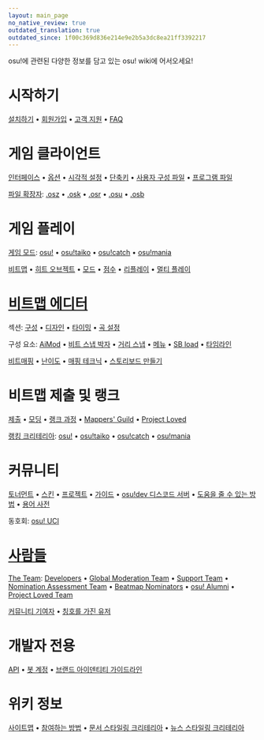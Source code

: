 ```yaml
---
layout: main_page
no_native_review: true
outdated_translation: true
outdated_since: 1f00c369d836e214e9e2b5a3dc8ea21ff3392217
---
```


<div class="wiki-main-page__blurb">
osu!에 관련된 다양한 정보를 담고 있는 osu! wiki에 어서오세요!
</div>

<div class="wiki-main-page__panels">
<div class="wiki-main-page-panel wiki-main-page-panel--full">

# 시작하기

[설치하기](/wiki/Client/Installation) • [회원가입](/wiki/Registration) • [고객 지원](/wiki/Help_centre) • [FAQ](/wiki/FAQ)

</div>
<div class="wiki-main-page-panel">

# 게임 클라이언트

[인터페이스](/wiki/Client/Interface) • [옵션](/wiki/Client/Options) • [시각적 설정](/wiki/Client/Interface/Visual_settings) • [단축키](/wiki/Client/Keyboard_shortcuts) • [사용자 구성 파일](/wiki/Client/Program_files/User_configuration_file) • [프로그램 파일](/wiki/Client/Program_files)

[파일 확장자](/wiki/Client/File_formats): [.osz](/wiki/osu!_File_Formats/Osz_(file_format)) • [.osk](/wiki/osu!_File_Formats/Osk_(file_format)) • [.osr](/wiki/osu!_File_Formats/Osr_(file_format)) • [.osu](/wiki/osu!_File_Formats/Osu_(file_format)) • [.osb](/wiki/osu!_File_Formats/Osb_(file_format))

</div>
<div class="wiki-main-page-panel">

# 게임 플레이

[게임 모드](/wiki/Game_mode): [osu!](/wiki/Game_mode/osu!) • [osu!taiko](/wiki/Game_mode/osu!taiko) • [osu!catch](/wiki/Game_mode/osu!catch) • [osu!mania](/wiki/Game_mode/osu!mania)

[비트맵](/wiki/Beatmap) • [히트 오브젝트](/wiki/Hit_object) • [모드](/wiki/Game_modifier) • [점수](/wiki/Gameplay/Score) •  [리플레이](/wiki/Gameplay/Replay) • [멀티 플레이](/wiki/Client/Interface/Multiplayer)

</div>
<div class="wiki-main-page-panel">

# [비트맵 에디터](/wiki/Client/Beatmap_editor)

섹션: [구성](/wiki/Client/Beatmap_editor/Compose) • [디자인](/wiki/Client/Beatmap_editor/Design) • [타이밍](/wiki/Client/Beatmap_editor/Timing) • [곡 설정](/wiki/Client/Beatmap_editor/Song_Setup)

구성 요소: [AiMod](/wiki/Client/Beatmap_editor/AiMod) • [비트 스냅 박자](/wiki/Client/Beatmap_editor/Beat_Snap_Divisor) • [거리 스냅](/wiki/Client/Beatmap_editor/Distance_snap) • [메뉴](/wiki/Client/Beatmap_editor/Menu) • [SB load](/wiki/Client/Beatmap_editor/SB_Load) • [타임라인](/wiki/Client/Beatmap_editor/Timelines)

[비트매핑](/wiki/Beatmapping) • [난이도](/wiki/Beatmap/Difficulty) • [매핑 테크닉](/wiki/Mapping_techniques) • [스토리보드 만들기](/wiki/Storyboard#storyboarding)

</div>
<div class="wiki-main-page-panel">

# 비트맵 제출 및 랭크

[제출](/wiki/Submission) • [모딩](/wiki/Modding) • [랭크 과정](/wiki/Beatmap_ranking_procedure) • [Mappers' Guild](/wiki/Community/Mappers_Guild) • [Project Loved](/wiki/Community/Project_Loved)

[랭킹 크리테리아](/wiki/Ranking_Criteria): [osu!](/wiki/Ranking_Criteria/osu!) • [osu!taiko](/wiki/Ranking_Criteria/osu!taiko) • [osu!catch](/wiki/Ranking_Criteria/osu!catch) • [osu!mania](/wiki/Ranking_Criteria/osu!mania)

</div>
<div class="wiki-main-page-panel">

# 커뮤니티

[토너먼트](/wiki/Tournaments) • [스킨](/wiki/Skinning) • [프로젝트](/wiki/Community/Projects) • [가이드](/wiki/Guides) • [osu!dev 디스코드 서버](/wiki/Community/osu!dev_Discord_server) • [도움을 줄 수 있는 방법](/wiki/Community/How_you_can_help!) • [용어 사전](/wiki/Glossary)

동호회: [osu! UCI](/wiki/Community/Organisations/osu!_UCI)

</div>
<div class="wiki-main-page-panel">

# [사람들](/wiki/People)

[The Team](/wiki/People/The_Team): [Developers](/wiki/People/The_Team/Developers) • [Global Moderation Team](/wiki/People/The_Team/Global_Moderation_Team) • [Support Team](/wiki/People/The_Team/Support_Team) • [Nomination Assessment Team](/wiki/People/The_Team/Nomination_Assessment_Team) • [Beatmap Nominators](/wiki/People/The_Team/Beatmap_Nominators) • [osu! Alumni](/wiki/People/The_Team/osu!_Alumni) • [Project Loved Team](/wiki/People/The_Team/Project_Loved_Team)

[커뮤니티 기여자](/wiki/People/Community_Contributors) • [칭호를 가진 유저](/wiki/People/Users_with_unique_titles)

</div>
<div class="wiki-main-page-panel">

# 개발자 전용

[API](/wiki/osu!api) • [봇 계정](/wiki/Bot_account) • [브랜드 아이덴티티 가이드라인](/wiki/Brand_identity_guidelines)

</div>
<div class="wiki-main-page-panel">

# 위키 정보

[사이트맵](/wiki/Sitemap) • [참여하는 방법](/wiki/osu!_wiki/Contribution_guide) • [문서 스타일링 크리테리아](/wiki/Article_styling_criteria) • [뉴스 스타일링 크리테리아](/wiki/News_styling_criteria)

</div>
</div>
